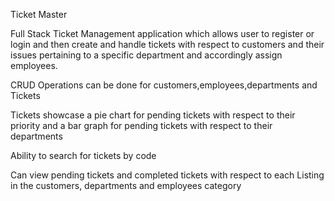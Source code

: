 Ticket Master


Full Stack Ticket Management application which allows user to register or login and then create and handle tickets with respect to customers and their issues pertaining to a specific department and accordingly assign employees.

CRUD Operations can be done for customers,employees,departments and Tickets

Tickets showcase a pie chart for pending tickets with respect to their priority and a bar graph for pending tickets with respect to their departments

Ability to search for tickets by code

Can view pending tickets and completed tickets with respect to each Listing in the customers, departments and employees category
